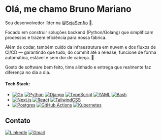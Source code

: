 # Olá, me chamo <b>Bruno Mariano</b>

Sou desenvolvedor líder na [@SejaSenfio](https://senfio.com) 🛜.

Focado em construir soluções backend (Python/Golang) que simplificam processos e trazem eficiência para nossa fábrica.

Além de codar, também cuido da infraestrutura em nuvem e dos fluxos de CI/CD — garantindo que tudo, do commit até a release, funcione de forma automática, estável e sem dor de cabeça. 🚀

Gosto de software bem feito, time alinhado e entrega que realmente faz diferença no dia a dia.

#### Tech Stack:
- [![Go](https://img.shields.io/badge/Go-%2300ADD8.svg?&logo=go&logoColor=white)](#) [![Python](https://img.shields.io/badge/Python-3776AB?logo=python&logoColor=fff)](#) [![Django](https://img.shields.io/badge/Django-%23092E20.svg?logo=django&logoColor=white)](#) [![TypeScript](https://img.shields.io/badge/TypeScript-3178C6?logo=typescript&logoColor=fff)](#) [![YAML](https://img.shields.io/badge/YAML-CB171E?logo=yaml&logoColor=fff)](#) [![Bash](https://img.shields.io/badge/Bash-4EAA25?logo=gnubash&logoColor=fff)](#)
- [![Next.js](https://img.shields.io/badge/Next.js-black?logo=next.js&logoColor=white)](#) [![React](https://img.shields.io/badge/React-%2320232a.svg?logo=react&logoColor=%2361DAFB)](#) [![TailwindCSS](https://img.shields.io/badge/Tailwind%20CSS-%2338B2AC.svg?logo=tailwind-css&logoColor=white)](#)
- [![Postgres](https://img.shields.io/badge/Postgres-%23316192.svg?logo=postgresql&logoColor=white)](#) [![GitHub Actions](https://img.shields.io/badge/GitHub_Actions-2088FF?logo=github-actions&logoColor=white)](#) [![Kubernetes](https://img.shields.io/badge/Kubernetes-326CE5?logo=kubernetes&logoColor=fff)](#)


## Contato
[![LinkedIn](https://custom-icon-badges.demolab.com/badge/LinkedIn-0A66C2?logo=linkedin-white&logoColor=fff)](https://www.linkedin.com/in/brunoomariano/)
[![Gmail](https://img.shields.io/badge/Gmail-D14836?logo=gmail&logoColor=white)](https://mail.google.com/mail/?view=cm&fs=1&to=bruno.mariano@senfio.com)
